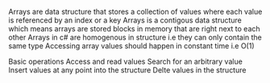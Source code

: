 Arrays are data structure that stores a collection of values where each value is referenced by an index or a key
Arrays is a contigous data structure which means arrays are stored blocks in memory that are right next to each other
Arrays in c# are homogenous in structure i.e they can only contain the same type
Accessing array values should happen in constant time i.e O(1)

Basic operations
    Access and read values
    Search for an arbitrary value 
    Insert values at any point into the structure
    Delte values in the structure
